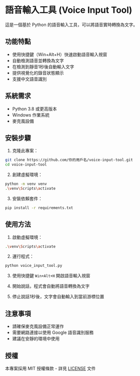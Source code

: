 # 語音輸入工具 (Voice Input Tool)

這是一個基於 Python 的語音輸入工具，可以將語音實時轉換為文字。

## 功能特點

- 使用快捷鍵（Win+Alt+H）快速啟動語音輸入視窗
- 自動檢測語音並轉換為文字
- 在檢測到靜音1秒後自動輸入文字
- 提供視覺化的錄音狀態顯示
- 支援中文語音識別

## 系統需求

- Python 3.8 或更高版本
- Windows 作業系統
- 麥克風設備

## 安裝步驟

1. 克隆此專案：
```bash
git clone https://github.com/你的用戶名/voice-input-tool.git
cd voice-input-tool
```

2. 創建虛擬環境：
```bash
python -m venv venv
.\venv\Scripts\activate
```

3. 安裝依賴套件：
```bash
pip install -r requirements.txt
```

## 使用方法

1. 啟動虛擬環境：
```bash
.\venv\Scripts\activate
```

2. 運行程式：
```bash
python voice_input_tool.py
```

3. 使用快捷鍵 `Win+Alt+H` 開啟語音輸入視窗

4. 開始說話，程式會自動將語音轉換為文字

5. 停止說話1秒後，文字會自動輸入到當前游標位置

## 注意事項

- 請確保麥克風設備正常運作
- 需要網路連接以使用 Google 語音識別服務
- 建議在安靜的環境中使用

## 授權

本專案採用 MIT 授權條款 - 詳見 [LICENSE](LICENSE) 文件